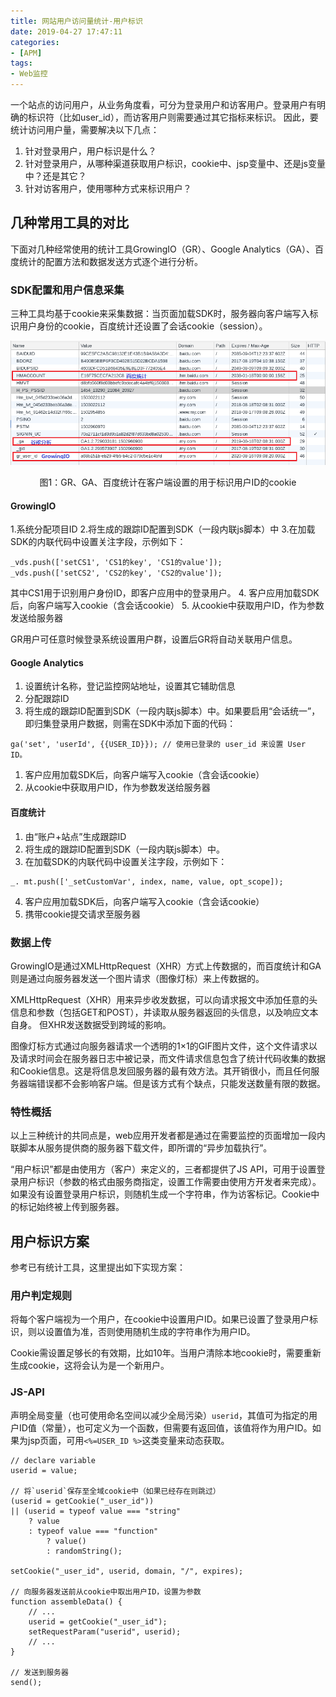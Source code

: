 ```yaml
---
title: 网站用户访问量统计-用户标识
date: 2019-04-27 17:47:11
categories:
- [APM]
tags:
- Web监控
---
```


一个站点的访问用户，从业务角度看，可分为登录用户和访客用户。登录用户有明确的标识符（比如user_id），而访客用户则需要通过其它指标来标识。
因此，要统计访问用户量，需要解决以下几点：
1. 针对登录用户，用户标识是什么？
2. 针对登录用户，从哪种渠道获取用户标识，cookie中、jsp变量中、还是js变量中？还是其它？
3. 针对访客用户，使用哪种方式来标识用户？

## 几种常用工具的对比

下面对几种经常使用的统计工具GrowingIO（GR）、Google Analytics（GA）、百度统计的配置方法和数据发送方式逐个进行分析。

### SDK配置和用户信息采集

三种工具均基于cookie来采集数据：当页面加载SDK时，服务器向客户端写入标识用户身份的cookie，百度统计还设置了会话cookie（session）。

![](/images/网站用户访问量的统计方法/figure1.png)
<center>图1：GR、GA、百度统计在客户端设置的用于标识用户ID的cookie</center>

#### GrowingIO
1.系统分配项目ID
2.将生成的跟踪ID配置到SDK（一段内联js脚本）中
3.在加载SDK的内联代码中设置关注字段，示例如下：
```
_vds.push(['setCS1', 'CS1的key', 'CS1的value']);
_vds.push(['setCS2', 'CS2的key', 'CS2的value']);
```
其中CS1用于识别用户身份ID，即客户应用中的登录用户。
4. 客户应用加载SDK后，向客户端写入cookie（含会话cookie）
5. 从cookie中获取用户ID，作为参数发送给服务器

GR用户可任意时候登录系统设置用户群，设置后GR将自动关联用户信息。

#### Google Analytics

1. 设置统计名称，登记监控网站地址，设置其它辅助信息
1. 分配跟踪ID	
1. 将生成的跟踪ID配置到SDK（一段内联js脚本）中。如果要启用“会话统一”，即归集登录用户数据，则需在SDK中添加下面的代码：
```
ga('set', 'userId', {{USER_ID}}); // 使用已登录的 user_id 来设置 User ID。
```
1. 客户应用加载SDK后，向客户端写入cookie（含会话cookie）
1. 从cookie中获取用户ID，作为参数发送给服务器

#### 百度统计

1. 由“账户+站点”生成跟踪ID	
2. 将生成的跟踪ID配置到SDK（一段内联js脚本）中。
3. 在加载SDK的内联代码中设置关注字段，示例如下：
```
_. mt.push(['_setCustomVar', index, name, value, opt_scope]);
```
4. 客户应用加载SDK后，向客户端写入cookie（含会话cookie）
5. 携带cookie提交请求至服务器
	
### 数据上传

GrowingIO是通过XMLHttpRequest（XHR）方式上传数据的，而百度统计和GA则是通过向服务器发送一个图片请求（图像灯标）来上传数据的。

XMLHttpRequest（XHR）用来异步收发数据，可以向请求报文中添加任意的头信息和参数（包括GET和POST），并读取从服务器返回的头信息，以及响应文本自身。	但XHR发送数据受到跨域的影响。

图像灯标方式通过向服务器请求一个透明的1×1的GIF图片文件，这个文件请求以及请求时间会在服务器日志中被记录，而文件请求信息包含了统计代码收集的数据和Cookie信息。这是将信息发回服务器的最有效方法。其开销很小，而且任何服务器端错误都不会影响客户端。但是该方式有个缺点，只能发送数量有限的数据。
	
### 特性概括

以上三种统计的共同点是，web应用开发者都是通过在需要监控的页面增加一段内联脚本从服务提供商的服务器下载文件，即所谓的“异步加载执行”。

“用户标识”都是由使用方（客户）来定义的，三者都提供了JS API，可用于设置登录用户标识（参数的格式由服务商指定，设置工作需要由使用方开发者来完成）。如果没有设置登录用户标识，则随机生成一个字符串，作为访客标记。Cookie中的标记始终被上传到服务器。

## 用户标识方案

参考已有统计工具，这里提出如下实现方案：

### 用户判定规则

将每个客户端视为一个用户，在cookie中设置用户ID。如果已设置了登录用户标识，则以设置值为准，否则使用随机生成的字符串作为用户ID。

Cookie需设置足够长的有效期，比如10年。当用户清除本地cookie时，需要重新生成cookie，这将会认为是一个新用户。

### JS-API

声明全局变量（也可使用命名空间以减少全局污染）`userid`，其值可为指定的用户ID值（常量），也可定义为一个函数，但需要有返回值，该值将作为用户ID。如果为jsp页面，可用`<%=USER_ID %>`这类变量来动态获取。

```
// declare variable
userid = value;

// 将`userid`保存至全域cookie中（如果已经存在则跳过）
(userid = getCookie("_user_id")) 
|| (userid = typeof value === "string" 
    ? value 
    : typeof value === "function" 
        ? value() 
        : randomString();
        
setCookie("_user_id", userid, domain, "/", expires);

// 向服务器发送前从cookie中取出用户ID，设置为参数
function assembleData() {
    // ...
    userid = getCookie("_user_id");
    setRequestParam("userid", userid);
    // ...
}

// 发送到服务器
send();
``` 